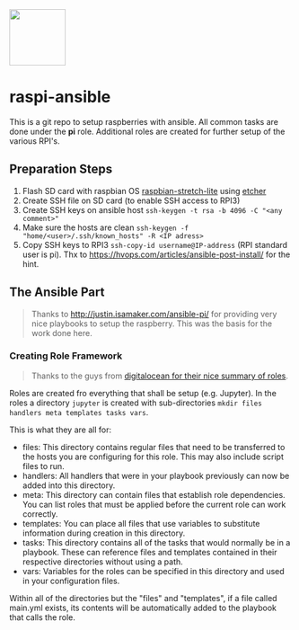 
<img src="./yZ_Logo.png" width="100">

# raspi-ansible
This is a git repo to setup raspberries with ansible. All common tasks are done under the **pi** role. Additional roles are created for further setup of the various RPI's.

## Preparation Steps

1. Flash SD card with raspbian OS [raspbian-stretch-lite](https://downloads.raspberrypi.org/raspbian_lite_latest) using [etcher](https://etcher.io/)
2. Create SSH file on SD card (to enable SSH access to RPI3)
3. Create SSH keys on ansible host `ssh-keygen -t rsa -b 4096 -C "<any comment>"`
4. Make sure the hosts are clean `ssh-keygen -f "home/<user>/.ssh/known_hosts" -R <IP adress>`
5. Copy SSH keys to RPI3 `ssh-copy-id username@IP-address` (RPI standard user is pi). Thx to <https://hvops.com/articles/ansible-post-install/> for the hint.

## The Ansible Part

> Thanks to <http://justin.isamaker.com/ansible-pi/> for providing very nice playbooks to setup the raspberry. This was the basis for the work done here.

### Creating Role Framework
> Thanks to the guys from [digitalocean for their nice summary of roles](https://www.digitalocean.com/community/tutorials/how-to-use-ansible-roles-to-abstract-your-infrastructure-environment).

Roles are created fro everything that shall be setup (e.g. Jupyter). In the roles a directory `jupyter` is created with sub-directories `mkdir files handlers meta templates tasks vars`.

This is what they are all for:

 * files: This directory contains regular files that need to be transferred to the hosts you are configuring for this role. This may also include script files to run.
 * handlers: All handlers that were in your playbook previously can now be added into this directory.
 * meta: This directory can contain files that establish role dependencies. You can list roles that must be applied before the current role can work correctly.
 * templates: You can place all files that use variables to substitute information during creation in this directory.
 * tasks: This directory contains all of the tasks that would normally be in a playbook. These can reference files and templates contained in their respective directories without using a path.
 * vars: Variables for the roles can be specified in this directory and used in your configuration files.

Within all of the directories but the "files" and "templates", if a file called main.yml exists, its contents will be automatically added to the playbook that calls the role.
